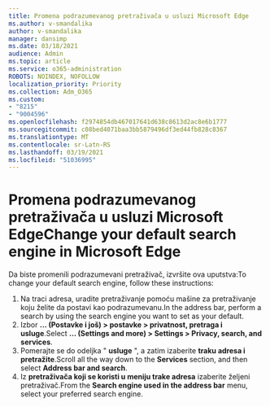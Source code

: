 ```yaml
---
title: Promena podrazumevanog pretraživača u usluzi Microsoft Edge
ms.author: v-smandalika
author: v-smandalika
manager: dansimp
ms.date: 03/18/2021
audience: Admin
ms.topic: article
ms.service: o365-administration
ROBOTS: NOINDEX, NOFOLLOW
localization_priority: Priority
ms.collection: Adm_O365
ms.custom:
- "8215"
- "9004596"
ms.openlocfilehash: f2974854db467017641d638c8613d2ac8e6b1777
ms.sourcegitcommit: c08bed4071baa3bb5879496df3ed44fb828c8367
ms.translationtype: MT
ms.contentlocale: sr-Latn-RS
ms.lasthandoff: 03/19/2021
ms.locfileid: "51036995"
---
```

# <a name="change-your-default-search-engine-in-microsoft-edge"></a><span data-ttu-id="bfe88-102">Promena podrazumevanog pretraživača u usluzi Microsoft Edge</span><span class="sxs-lookup"><span data-stu-id="bfe88-102">Change your default search engine in Microsoft Edge</span></span>

<span data-ttu-id="bfe88-103">Da biste promenili podrazumevani pretraživač, izvršite ova uputstva:</span><span class="sxs-lookup"><span data-stu-id="bfe88-103">To change your default search engine, follow these instructions:</span></span>
1. <span data-ttu-id="bfe88-104">Na traci adresa, uradite pretraživanje pomoću mašine za pretraživanje koju želite da postavi kao podrazumevanu.</span><span class="sxs-lookup"><span data-stu-id="bfe88-104">In the address bar, perform a search by using the search engine you want to set as your default.</span></span>
2. <span data-ttu-id="bfe88-105">Izbor **... (Postavke i još) > postavke > privatnost, pretraga i usluge**.</span><span class="sxs-lookup"><span data-stu-id="bfe88-105">Select **... (Settings and more) > Settings > Privacy, search, and services**.</span></span>
3. <span data-ttu-id="bfe88-106">Pomerajte se do odeljka " **usluge** ", a zatim izaberite **traku adresa i pretražite**.</span><span class="sxs-lookup"><span data-stu-id="bfe88-106">Scroll all the way down to the **Services** section, and then select **Address bar and search**.</span></span>
4. <span data-ttu-id="bfe88-107">Iz **pretraživača koji se koristi u meniju trake adresa** izaberite željeni pretraživač.</span><span class="sxs-lookup"><span data-stu-id="bfe88-107">From the **Search engine used in the address bar** menu, select your preferred search engine.</span></span>


